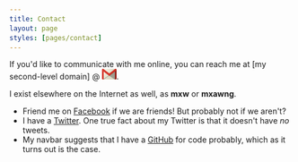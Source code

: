 ```yaml
---
title: Contact
layout: page
styles: [pages/contact]
---
```


If you'd like to communicate with me online, you can reach me at \[my
second-level domain\] @ <img id="gmail-icon" src="/img/icons/gmail.png"/>.

I exist elsewhere on the Internet as well, as __mxw__ or __mxawng__.

<ul class="contacts">
<li class="li-icon facebook">
  Friend me on <a href="https://www.facebook.com/mxw">Facebook</a> if we are
  friends!  But probably not if we aren't?
</li>
<li class="li-icon twitter">
  I have a <a href="https://twitter.com/mxawng">Twitter</a>.  One true fact
  about my Twitter is that it doesn't have <i>no</i> tweets.
</li>
<li class="li-icon github">
  My navbar suggests that I have a <a href="https://github.com/mxw">GitHub</a>
  for code probably, which as it turns out is the case.
</li>
</ul>

